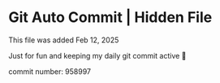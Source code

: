 # Git Auto Commit | Hidden File

This file was added Feb 12, 2025

Just for fun and keeping my daily git commit active 🤪

commit number: 958997
